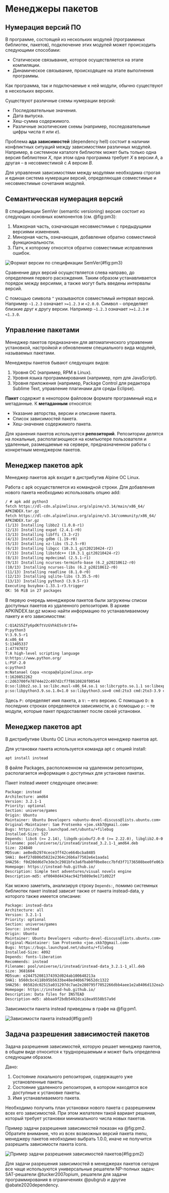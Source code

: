 # Менеджеры пакетов

## Нумерация версий ПО

В программе, состоящей из нескольких модулей (программных библиотек, пакетов), подключение этих модулей может происходить следующими способами:

* Статическое связывание, которое осуществляется на этапе компиляции.
* Динамическое связывание, происходящее на этапе выполнения программы.

Как программа, так и подключаемые к ней модули, обычно существуют в нескольких версиях.

Существуют различные схемы нумерации версий:

* Последовательные значения.
* Дата выпуска.
* Хеш-сумма содержимого.
* Различные экзотические схемы (например, последовательные цифры числа $\pi$ или $e$).

Проблема **ада зависимостей** (dependency hell) состоит в наличии конфликтных ситуаций между зависимостями различных модулей. Например, в системном каталоге библиотек может быть только одна версия библиотеки $X$, при этом одна программа требует $X$ в версии $A$, а другая – в несовместимой с $A$ версии $B$.

Для управления зависимостями между модулями необходима строгая и единая система нумерации версий, определяющая совместимые и несовместимые сочетания модулей.

## Семантическая нумерация версий

В спецификации SemVer (semantic versioning) версия состоит из следующих основных компонентов (см. @fig:pm3):

1. Мажорная часть, означающая несовместимые с предыдущими версиями изменения.
1. Минорная часть, означающая, добавление обратно совместимой функциональности.
1. Патч, к которому относятся обратно совместимые исправления ошибок.

![Формат версии по спецификации SemVer](pm3.svg){#fig:pm3}

Сравнение двух версий осуществляется слева направо, до определения первого расхождения. Таким образом устанавливается порядок между версиями, а также могут быть введены интервалы версий.

С помощью символа `^` указываются совместимый интервал версий. Например `~1.2.3` означает `>=1.2.3` и `<2.0.0`. Символ `~` определяет близкие друг к другу версии. Например `~1.2.3` означает `>=1.2.3` и `<1.3.0`. 

## Управление пакетами

Менеджер пакетов предназначен для автоматического управления установкой, настройкой и обновлением специального вида модулей, называемых пакетами. 

Менеджеры пакетов бывают следующих видов:

1. Уровня ОС (например, RPM в Linux).
1. Уровня языка программирования (например, npm для JavaScript).
1. Уровня приложения (например, Package Control для редактора Sublime Text, управление плагинами для среды Eclipse).

**Пакет** содержит в некотором файловом формате программный код и метаданные. К **метаданным** относятся:

* Указание авторства, версии и описание пакета.
* Список зависимостей пакета.
* Хеш-значение содержимого пакета.

Для хранения пакетов используется **репозиторий**. Репозитории делятся на локальные, располагающиеся на компьютере пользователя и удаленные, размещаемые на сервере, предназначенном работы с конкретным менеджером пакетов.

## Менеджер пакетов apk

Менеджер пакетов apk входит в дистрибутив Alpine ОС Linux.

Работа c apk осуществляется из командной строки. Для добавления нового пакета необходимо использовать опцию add:

```default
/ # apk add python3
fetch https://dl-cdn.alpinelinux.org/alpine/v3.14/main/x86_64/
APKINDEX.tar.gz
fetch https://dl-cdn.alpinelinux.org/alpine/v3.14/community/x86_64/
APKINDEX.tar.gz
(1/13) Installing libbz2 (1.0.8-r1)
(2/13) Installing expat (2.4.1-r0)
(3/13) Installing libffi (3.3-r2)
(4/13) Installing gdbm (1.19-r0)
(5/13) Installing xz-libs (5.2.5-r0)
(6/13) Installing libgcc (10.3.1_git20210424-r2)
(7/13) Installing libstdc++ (10.3.1_git20210424-r2)
(8/13) Installing mpdecimal (2.5.1-r1)
(9/13) Installing ncurses-terminfo-base (6.2_p20210612-r0)
(10/13) Installing ncurses-libs (6.2_p20210612-r0)
(11/13) Installing readline (8.1.0-r0)
(12/13) Installing sqlite-libs (3.35.5-r0)
(13/13) Installing python3 (3.9.5-r1)
Executing busybox-1.33.1-r3.trigger
OK: 56 MiB in 27 packages
```

В первую очередь менеджером пакетов были загружены списки доступных пакетов из удаленного репозитория. В архиве APKINDEX.tar.gz можно найти информацию по устанавливаемому пакету и его зависимостям:

```default
C:Q1A2S5Zfy6pdKftVzGVhkE5s9r1f4=
P:python3
V:3.9.5-r1
A:x86_64
S:13405337
I:47747072
T:A high-level scripting language
U:https://www.python.org/
L:PSF-2.0
o:python3
m:Natanael Copa <ncopa@alpinelinux.org>
t:1620852262
c:2d63700fe78744e22c497d2cf7f8610828f00544
D:so:libbz2.so.1 so:libc.musl-x86_64.so.1 so:libcrypto.so.1.1 so:libexpat.so.1 so:libffi.so.7 so:libgdbm.so.6 so:libgdbm_compat.so.4 so:liblzma.so.5 so:libmpdec.so.3 so:libncursesw.so.6 so:libpanelw.so.6 so:libreadline.so.8 so:libsqlite3.so.0 so:libssl.so.1.1 so:libz.so.1
p:so:libpython3.9.so.1.0=1.0 so:libpython3.so=0 cmd:2to3 cmd:2to3-3.9 cmd:pydoc3 cmd:pydoc3.9 cmd:python3 cmd:python3.9 py3.9:README.txt=3.9.5-r1
```
Здесь `P:` определяет имя пакета, а `V:` – его версию. С помощью `D:` в последних строках определяются зависимости, а с помощью `p:` – те модули, которые пакет предоставляет после своей установки.

## Менеджер пакетов apt

В дистрибутиве Ubuntu ОС Linux используется менеджер пакетов apt.

Для установки пакета используется команда apt с опцией install:

```default
apt install instead
```

В файле Packages, расположенном на удаленном репозитории, располагается информация о доступных для установке пакетах.

Пакет instead имеет следующее описание:

```default
Package: instead
Architecture: amd64
Version: 3.2.1-1
Priority: optional
Section: universe/games
Origin: Ubuntu
Maintainer: Ubuntu Developers <ubuntu-devel-discuss@lists.ubuntu.com>
Original-Maintainer: Sam Protsenko <joe.skb7@gmail.com>
Bugs: https://bugs.launchpad.net/ubuntu/+filebug
Installed-Size: 527
Depends: libc6 (>= 2.14), libgdk-pixbuf2.0-0 (>= 2.22.0), libglib2.0-0 (>= 2.12.0), libgtk2.0-0 (>= 2.8.0), liblua5.1-0, libsdl2-2.0-0 (>= 2.0.8), libsdl2-image-2.0-0 (>= 2.0.2), libsdl2-mixer-2.0-0 (>= 2.0.2), libsdl2-ttf-2.0-0 (>= 2.0.14), zlib1g (>= 1:1.1.4), instead-data (= 3.2.1-1)
Filename: pool/universe/i/instead/instead_3.2.1-1_amd64.deb
Size: 224840
MD5sum: ae8edb2974cece3ff42ce664bcba8485
SHA1: 8e4f27d806d5822e2364c26b6a77502e6e1aada1
SHA256: f0d20dd6d7e3de3c2981bfe3a6fbab0f0be8ecc7bfd3f71736508bee0fe063df
Homepage: https://instead-hub.github.io/
Description: Simple text adventures/visual novels engine
Description-md5: ef0040d4434ac942fb089e9e171d022f
```

Как можно заметить, анализируя строку `Depends:`, помимо системных библиотек пакет instead зависит также от пакета instead-data, у которого также имеется описание:

```default
Package: instead-data
Architecture: all
Version: 3.2.1-1
Priority: optional
Section: universe/games
Source: instead
Origin: Ubuntu
Maintainer: Ubuntu Developers <ubuntu-devel-discuss@lists.ubuntu.com>
Original-Maintainer: Sam Protsenko <joe.skb7@gmail.com>
Bugs: https://bugs.launchpad.net/ubuntu/+filebug
Installed-Size: 4092
Depends: fonts-liberation
Recommends: instead
Filename: pool/universe/i/instead/instead-data_3.2.1-1_all.deb
Size: 3681604
MD5sum: e244752081374392d024ab100648213a
SHA1: b560cbc4118b95b5633be48ed40b679652dc1322
SHA256: 06582dc02515a031297dc7ae2e280795f7052266dbb4aee1e2a8406d132ea2c8
Homepage: https://instead-hub.github.io/
Description: Data files for INSTEAD
Description-md5: abbaa9f2bdb5492dca18ea9558b57a9d
```

Зависимости пакета instead приведены в графе на @fig:pm1.

![Зависимости пакета instead](pm1.svg){#fig:pm1}

## Задача разрешения зависимостей пакетов

Задача разрешения зависимостей, которую решает менеджер пакетов, в общем виде относится к труднорешаемым и может быть определена следующим образом.

Дано:

1. Состояние локального репозитория, содержащего уже установленные пакеты.
1. Состояние удаленного репозитория, в котором находятся все доступные к установке пакеты.
1. Имя устанавливаемого пакета.

Необходимо получить план установки нового пакета с разрешением всех его зависимостей. При этом желателен такой вариант решения, который требует установки минимального числа новых пакетов.

Пример задачи разрешения зависимостей показан на @fig:pm2. Обратите внимание, что из всех возможных версий пакета menu, менеджеру пакетов необходимо выбрать 1.0.0, иначе не получится разрешить зависимости пакета icons.

![Пример задачи разрешения зависимостей пакетов](pm2.svg){#fig:pm2}

Для задачи разрешения зависимостей в менеджерах пакетов сегодня все чаще используются универсальные решатели NP-полных задач: SAT-решатели @tucker2007opium, решатели для задачи программирования в ограничениях @pubgrub и другие @abate2020dependency.




